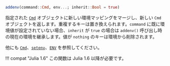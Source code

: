 ```julia
addenv(command::Cmd, env...; inherit::Bool = true)
```

指定された [`Cmd`](@ref) オブジェクトに新しい環境マッピングをマージし、新しい `Cmd` オブジェクトを返します。重複するキーは置き換えられます。`command` に既に環境値が設定されていない場合、`inherit` が `true` の場合は `addenv()` 呼び出し時の現在の環境を継承します。値が `nothing` のキーは環境から削除されます。

他にも [`Cmd`](@ref)、[`setenv`](@ref)、[`ENV`](@ref) を参照してください。

!!! compat "Julia 1.6"
    この関数は Julia 1.6 以降が必要です。

